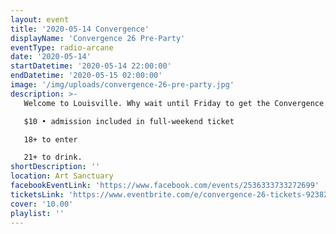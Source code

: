 ```yaml
---
layout: event
title: '2020-05-14 Convergence'
displayName: 'Convergence 26 Pre-Party'
eventType: radio-arcane
date: '2020-05-14'
startDatetime: '2020-05-14 22:00:00'
endDatetime: '2020-05-15 02:00:00'
image: '/img/uploads/convergence-26-pre-party.jpg'
description: >-
   Welcome to Louisville. Why wait until Friday to get the Convergence 26 festivities started? Join us at Art Sanctuary to celebrate each other, and dance to music curated by Radio Arcane DJs AndrOspore, Sorrow-Vomit, and Talamasca.

   $10 • admission included in full-weekend ticket

   18+ to enter  

   21+ to drink.
shortDescription: ''
location: Art Sanctuary
facebookEventLink: 'https://www.facebook.com/events/2536333733272699'
ticketsLink: 'https://www.eventbrite.com/e/convergence-26-tickets-92382830533'
cover: '10.00'
playlist: ''
---
```

